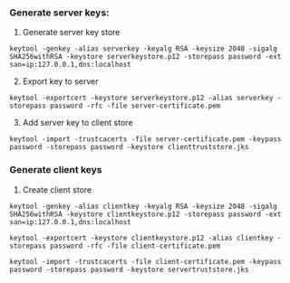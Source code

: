 ### Generate server keys:
1. Generate server key store  
```shell
keytool -genkey -alias serverkey -keyalg RSA -keysize 2048 -sigalg SHA256withRSA -keystore serverkeystore.p12 -storepass password -ext san=ip:127.0.0.1,dns:localhost
```  
2. Export key to server
```shell
keytool -exportcert -keystore serverkeystore.p12 -alias serverkey -storepass password -rfc -file server-certificate.pem
```
3. Add server key to client store
```shell
keytool -import -trustcacerts -file server-certificate.pem -keypass password -storepass password -keystore clienttruststore.jks
```

### Generate client keys
1. Create client store
```shell
keytool -genkey -alias clientkey -keyalg RSA -keysize 2048 -sigalg SHA256withRSA -keystore clientkeystore.p12 -storepass password -ext san=ip:127.0.0.1,dns:localhost

keytool -exportcert -keystore clientkeystore.p12 -alias clientkey -storepass password -rfc -file client-certificate.pem

keytool -import -trustcacerts -file client-certificate.pem -keypass password -storepass password -keystore servertruststore.jks
```
